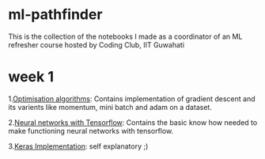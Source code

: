 # ml-pathfinder
This is the collection of the notebooks I made as a coordinator of an ML refresher course hosted by Coding Club, IIT Guwahati
# week 1
1.[Optimisation algorithms](https://github.com/AryanVerma2204/ml-pathfinder/tree/master/Optimization%20algorithms): Contains implementation of gradient descent and its varients like momentum, mini batch and adam on a dataset.<p></p>
2.[Neural networks with Tensorflow](https://github.com/AryanVerma2204/ml-pathfinder/tree/master/neural%20nets%20intro%20tensorflow): Contains the basic know how needed to make functioning neural networks with tensorflow.<p></p>
3.[Keras Implementation](https://github.com/AryanVerma2204/ml-pathfinder/blob/master/keras_implementation.ipynb): self explanatory  ;)
